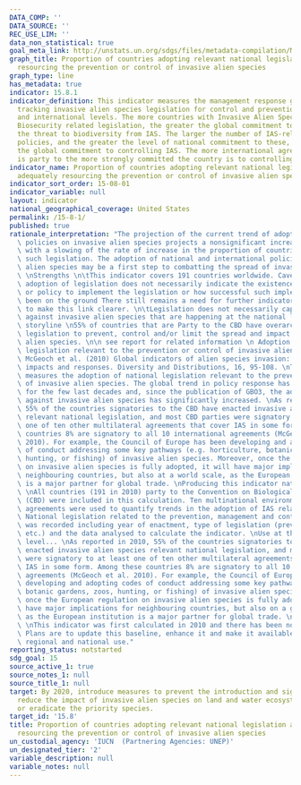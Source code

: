 ```yaml
---
DATA_COMP: ''
DATA_SOURCE: ''
REC_USE_LIM: ''
data_non_statistical: true
goal_meta_link: http://unstats.un.org/sdgs/files/metadata-compilation/Metadata-Goal-15.pdf
graph_title: Proportion of countries adopting relevant national legislation and adequately
  resourcing the prevention or control of invasive alien species
graph_type: line
has_metadata: true
indicator: 15.8.1
indicator_definition: This indicator measures the management response globally, by
  tracking invasive alien species legislation for control and prevention at national
  and international levels. The more countries with Invasive Alien Species (IAS) and
  Biosecurity related legislation, the greater the global commitment to controlling
  the threat to biodiversity from IAS. The larger the number of IAS-relevant international
  policies, and the greater the level of national commitment to these, the greater
  the global commitment to controlling IAS. The more international agreements a country
  is party to the more strongly committed the country is to controlling IAS.
indicator_name: Proportion of countries adopting relevant national legislation and
  adequately resourcing the prevention or control of invasive alien species
indicator_sort_order: 15-08-01
indicator_variable: null
layout: indicator
national_geographical_coverage: United States
permalink: /15-8-1/
published: true
rationale_interpretation: "The projection of the current trend of adoption of national\
  \ policies on invasive alien species projects a nonsignificant increase by 2020,\
  \ with a slowing of the rate of increase in the proportion of countries adopting\
  \ such legislation. The adoption of national and international policies on invasive\
  \ alien species may be a first step to combatting the spread of invasive alien species.\
  \ \nStrengths \n\tThis indicator covers 191 countries worldwide. Caveats \n\tThe\
  \ adoption of legislation does not necessarily indicate the existence of regulations\
  \ or policy to implement the legislation or how successful such implementation has\
  \ been on the ground There still remains a need for further indicator development\
  \ to make this link clearer. \n\tLegislation does not necessarily capture all efforts\
  \ against invasive alien species that are happening at the national level. \nCurrent\
  \ storyline \n55% of countries that are Party to the CBD have overarching national\
  \ legislation to prevent, control and/or limit the spread and impact of invasive\
  \ alien species. \n\n see report for related information \n Adoption of national\
  \ legislation relevant to the prevention or control of invasive alien species. Source:\
  \ McGeoch et al. (2010) Global indicators of alien species invasion: threats, biodiversity\
  \ impacts and responses. Diversity and Distributions, 16, 95-108. \nThis indicator\
  \ measures the adoption of national legislation relevant to the prevention or control\
  \ of invasive alien species. The global trend in policy response has been positive\
  \ for the few last decades and, since the publication of GBO3, the adoption of policies\
  \ against invasive alien species has significantly increased. \nAs reported in 2010,\
  \ 55% of the countries signatories to the CBD have enacted invasive alien species\
  \ relevant national legislation, and most CBD parties were signatory to at least\
  \ one of ten other multilateral agreements that cover IAS in some form. Among these\
  \ countries 8% are signatory to all 10 international agreements (McGeoch et al.\
  \ 2010). For example, the Council of Europe has been developing and adopting codes\
  \ of conduct addressing some key pathways (e.g. horticulture, botanic gardens, zoos,\
  \ hunting, or fishing) of invasive alien species. Moreover, once the European regulation\
  \ on invasive alien species is fully adopted, it will have major implications for\
  \ neighbouring countries, but also at a world scale, as the European institution\
  \ is a major partner for global trade. \nProducing this indicator nationally...\
  \ \nAll countries (191 in 2010) party to the Convention on Biological Diversity\
  \ (CBD) were included in this calculation. Ten multinational environment related\
  \ agreements were used to quantify trends in the adoption of IAS related policy.\
  \ National legislation related to the prevention, management and control of IAS\
  \ was recorded including year of enactment, type of legislation (prevention, management\
  \ etc.) and the data analysed to calculate the indicator. \nUse at the national\
  \ level... \nAs reported in 2010, 55% of the countries signatories to the CBD have\
  \ enacted invasive alien species relevant national legislation, and most CBD parties\
  \ were signatory to at least one of ten other multilateral agreements that cover\
  \ IAS in some form. Among these countries 8% are signatory to all 10 international\
  \ agreements (McGeoch et al. 2010). For example, the Council of Europe has been\
  \ developing and adopting codes of conduct addressing some key pathways (e.g. horticulture,\
  \ botanic gardens, zoos, hunting, or fishing) of invasive alien species. Moreover,\
  \ once the European regulation on invasive alien species is fully adopted, it will\
  \ have major implications for neighbouring countries, but also on a global scale,\
  \ as the European institution is a major partner for global trade. \nFuture developments...\
  \ \nThis indicator was first calculated in 2010 and there has been no update since.\
  \ Plans are to update this baseline, enhance it and make it available for global,\
  \ regional and national use."
reporting_status: notstarted
sdg_goal: 15
source_active_1: true
source_notes_1: null
source_title_1: null
target: By 2020, introduce measures to prevent the introduction and significantly
  reduce the impact of invasive alien species on land and water ecosystems and control
  or eradicate the priority species.
target_id: '15.8'
title: Proportion of countries adopting relevant national legislation and adequately
  resourcing the prevention or control of invasive alien species
un_custodial_agency: 'IUCN  (Partnering Agencies: UNEP)'
un_designated_tier: '2'
variable_description: null
variable_notes: null
---
```

